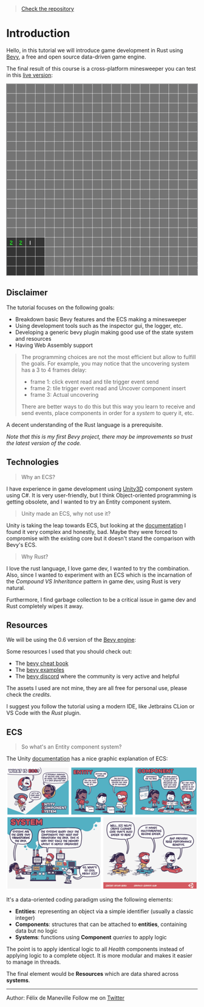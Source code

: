 > [Check the repository](https://gitlab.com/qonfucius/minesweeper-tutorial)
> 
# Introduction

Hello, in this tutorial we will introduce game development in Rust using [Bevy](http://bevyengine.org), a free and open source data-driven game engine.

The final result of this course is a cross-platform minesweeper you can test in this [live version](https://qonfucius.gitlab.io/minesweeper-tutorial/):


![Demo](docs/demo.gif)

## Disclaimer

The tutorial focuses on the following goals:
- Breakdown basic Bevy features and the ECS making a minesweeper
- Using development tools such as the inspector gui, the logger, etc.
- Developing a generic bevy plugin making good use of the state system and resources
- Having Web Assembly support

> The programming choices are not the most efficient but allow to fulfill the goals. For example, you may notice that the uncovering system has a 3 to 4 frames delay:
>  - frame 1: click event read and tile trigger event send
>  - frame 2: tile trigger event read and Uncover component insert
>  - frame 3: Actual uncovering
>
> There are better ways to do this but this way you learn to receive and send events, place components in order for a *system* to query it, etc.

A decent understanding of the Rust language is a prerequisite.

*Note that this is my first Bevy project, there may be improvements so trust the latest version of the code.*

## Technologies

> Why an ECS?

I have experience in game development using [Unity3D](http://unity.com) component system using C#.
It is very user-friendly, but I think Object-oriented programming is getting obsolete, and I wanted to try an Entity component system.

> Unity made an ECS, why not use it?

Unity is taking the leap towards ECS, but looking at the [documentation](https://docs.unity3d.com/Packages/com.unity.entities@0.17/manual/index.html) I found it very complex and honestly, bad.
Maybe they were forced to compromise with the existing core but it doesn't stand the comparison with Bevy's ECS.

> Why Rust?

I love the rust language, I love game dev, I wanted to try the combination.
Also, since I wanted to experiment with an ECS which is the incarnation of the *Compound VS Inheritance* pattern in game dev,
using Rust is very natural.

Furthermore, I find garbage collection to be a critical issue in game dev and Rust completely wipes it away.

## Resources

We will be using the 0.6 version of the [Bevy engine](https://bevyengine.org):

Some resources I used that you should check out:
- The [bevy cheat book](https://bevy-cheatbook.github.io/)
- The [bevy examples](https://github.com/bevyengine/bevy/tree/latest/examples#examples)
- The [bevy discord](https://discord.gg/JjZhktEHUX) where the community is very active and helpful

The assets I used are not mine, they are all free for personal use, please check the *credits*.

I suggest you follow the tutorial using a modern IDE, like Jetbrains CLion or VS Code with the *Rust* plugin.

## ECS

> So what's an Entity component system?

The Unity [documentation](https://docs.unity3d.com/Packages/com.unity.entities@0.17/manual/index.html#) has a nice graphic explanation of ECS:

![ECS Infographic](docs/1_ecs_infographic.png)

It's a data-oriented coding paradigm using the following elements:
- **Entities**: representing an object via a simple identifier (usually a classic integer)
- **Components**: structures that can be attached to **entities**, containing data but no logic
- **Systems**: functions using **Component** *queries* to apply logic

The point is to apply identical logic to all *Health* components instead of applying logic to a complete object.
It is more modular and makes it easier to manage in threads.

The final element would be **Resources** which are data shared across **systems**.

---
Author: Félix de Maneville
Follow me on [Twitter](https://twitter.com/ManevilleF)